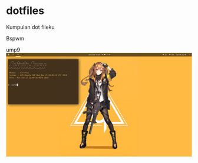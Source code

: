 # dotfiles

Kumpulan dot fileku

Bspwm

ump9
<img src="https://raw.githubusercontent.com/kiirintux/dotfiles/master/ump9/2018-06-17-224041_1366x768_scrot.png"/>
